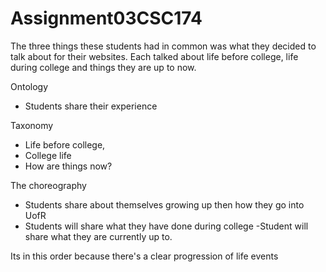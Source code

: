 # Assignment03CSC174


The three things these students had in common was what they decided to talk about for their websites. Each talked about life before college, life during college and things they are up to now. 

Ontology
- Students share their experience 

Taxonomy
- Life before college, 
- College life
- How are things now? 

The choreography
- Students share about themselves growing up then how they go into UofR
- Students will share what they have done during college
-Student will share what they are currently up to. 

Its in this order because there's a clear progression of life events

